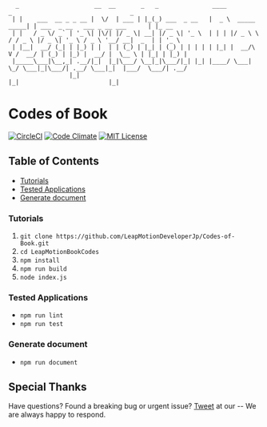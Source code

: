 ```
  _                     __  __       _   _               ____                 _                                 _       
 | |    ___  __ _ _ __ |  \/  | ___ | |_(_) ___  _ __   |  _ \  _____   _____| | ___  _ __   ___ _ __ ___      | |_ __  
 | |   / _ \/ _` | '_ \| |\/| |/ _ \| __| |/ _ \| '_ \  | | | |/ _ \ \ / / _ \ |/ _ \| '_ \ / _ \ '__/ __|  _  | | '_ \ 
 | |__|  __/ (_| | |_) | |  | | (_) | |_| | (_) | | | | | |_| |  __/\ V /  __/ | (_) | |_) |  __/ |  \__ \ | |_| | |_) |
 |_____\___|\__,_| .__/|_|  |_|\___/ \__|_|\___/|_| |_| |____/ \___| \_/ \___|_|\___/| .__/ \___|_|  |___/  \___/| .__/ 
                 |_|                                                                 |_|                         |_|    
```

# Codes of Book
[![CircleCI](https://circleci.com/gh/LeapMotionDeveloperJp/LeapMotionBookCodes.svg?style=svg)](https://circleci.com/gh/LeapMotionDeveloperJp/LeapMotionBookCodes)
[![Code Climate](https://codeclimate.com/github/LeapMotionDeveloperJp/LeapMotionBookCodes/badges/gpa.svg)](https://codeclimate.com/github/LeapMotionDeveloperJp/LeapMotionBookCodes)
[![MIT License](http://img.shields.io/badge/license-MIT-blue.svg?style=flat)](LICENSE)

## Table of Contents
* [Tutorials](https://github.com/LeapMotionDeveloperJp/LeapMotionBookCodes#tutorials)
* [Tested Applications](https://github.com/LeapMotionDeveloperJp/LeapMotionBookCodes#tested-applications)
* [Generate document](https://github.com/LeapMotionDeveloperJp/LeapMotionBookCodes#generate-document)

### Tutorials
1. `` git clone https://github.com/LeapMotionDeveloperJp/Codes-of-Book.git ``
1. `` cd LeapMotionBookCodes ``
1. `` npm install ``
1. `` npm run build ``
1. `` node index.js ``

### Tested Applications
* `` npm run lint ``
* `` npm run test ``

### Generate document
* `` npm run document ``

## Special Thanks


Have questions? Found a breaking bug or urgent issue? [Tweet](https://twitter.com/LMDJBot) at our -- We are always happy to respond.

